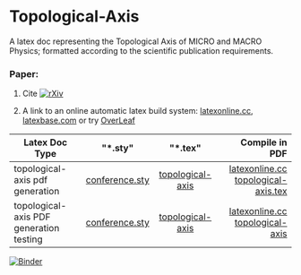 # Topological-Axis

A latex doc representing the Topological Axis of MICRO and MACRO Physics; formatted according to the scientific publication requirements.

### Paper:

1. Cite [![rXiv](https://img.shields.io/badge/rXiv-2002.0190-orange.svg?style=flat)](https://vixra.org/pdf/2002.0190v8.pdf)

2. A link to an online automatic latex build system: [latexonline.cc](https://latexonline.cc/compile?git=https%3A%2F%2Fgithub.com%2FLaGuer%2Ftopological-axis&target=topological-axis.tex&command=pdflatex), [latexbase.com](https://latexbase.com) or try [OverLeaf](https://www.overleaf.com/)

| Latex Doc Type                |      "*.sty"                 |        "*.tex"              |      Compile in PDF                                                                                                                                    |
| ----------------------------- |:----------------------------:|:---------------------------:|-------------------------------------------------------------------------------------------------------------------------------------------------------:|
|topological-axis pdf generation  |[conference.sty](conference.sty)| [topological-axis](topological-axis.tex )       |[latexonline.cc topological-axis.tex](https://latexonline.cc/compile?git=https%3A%2F%2Fgithub.com%2FLaGuer%2Ftopological-axis&target=topological-axis.tex&command=pdflatex)      |
|topological-axis PDF generation testing  |[conference.sty](conference.sty)| [topological-axis](topological-axis.tex )       |[latexonline.cc topological-axis](https://latexonline.cc/compile?git=https%3A%2F%2Fgithub.com%2FLaGuer%2Ftopological-axis&target=topological-axis.tex&command=pdflatex)      |


[![Binder](https://mybinder.org/badge.svg)](https://mybinder.org/v2/gh/LaGuer/topological-axis/master?urlpath=lab%2Ftree%2Ftopological-axis.ipynb)
